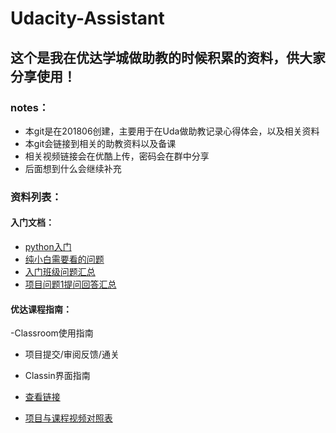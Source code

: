 # Udacity-Assistant
## 这个是我在优达学城做助教的时候积累的资料，供大家分享使用！
### notes：

- 本git是在201806创建，主要用于在Uda做助教记录心得体会，以及相关资料
- 本git会链接到相关的助教资料以及备课
- 相关视频链接会在优酷上传，密码会在群中分享
- 后面想到什么会继续补充

### 资料列表：
#### 入门文档：
- [python入门](https://github.com/AAAlvin/-Udacity-Assistant/blob/master/python%E5%85%A5%E9%97%A8.md)
- [纯小白需要看的问题](https://github.com/AAAlvin/-Udacity-Assistant/blob/master/files/纯小白需要看的问题.pdf)
- [入门班级问题汇总](https://github.com/AAAlvin/-Udacity-Assistant/blob/master/files/%E5%85%A5%E9%97%A8%E7%8F%AD%E7%BA%A7%E9%97%AE%E9%A2%98%E6%B1%87%E6%80%BB.pdf)
- [项目问题1提问回答汇总](https://github.com/AAAlvin/-Udacity-Assistant/blob/master/files/%E9%A1%B9%E7%9B%AE%E9%97%AE%E9%A2%981%E6%8F%90%E9%97%AE%E5%9B%9E%E7%AD%94%E6%B1%87%E6%80%BB.pdf)

#### 优达课程指南：
-Classroom使用指南
- 项目提交/审阅反馈/通关
- Classin界面指南
- [查看链接](https://docs.qq.com/doc/BqI21X2yZIht154Jnf04HPOn3osVEN142uDI2YItbu2NkIUj3IQmKC2Cjyb92GWUxv12ewh4412Isj1QaEL61?opendocxfrom=admin)

- [项目与课程视频对照表](https://docs.qq.com/sheet/BqI21X2yZIht1ZHV3w3zw0NJ0Efwl34MshCj26xyJB0q63TN2IQmKC2Cjyb92xGDtg3qyTqS3AHcGG1oLVpn0?opendocxfrom=admin#BB08J2)
